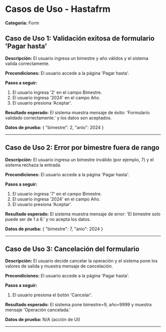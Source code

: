 # Casos de Uso - Hastafrm

**Categoría:** Form

## Caso de Uso 1: Validación exitosa de formulario 'Pagar hasta'

**Descripción:** El usuario ingresa un bimestre y año válidos y el sistema valida correctamente.

**Precondiciones:**
El usuario accede a la página 'Pagar hasta'.

**Pasos a seguir:**
1. El usuario ingresa '2' en el campo Bimestre.
2. El usuario ingresa '2024' en el campo Año.
3. El usuario presiona 'Aceptar'.

**Resultado esperado:**
El sistema muestra mensaje de éxito: 'Formulario validado correctamente.' y los datos son aceptados.

**Datos de prueba:**
{ "bimestre": 2, "anio": 2024 }

---

## Caso de Uso 2: Error por bimestre fuera de rango

**Descripción:** El usuario ingresa un bimestre inválido (por ejemplo, 7) y el sistema rechaza la entrada.

**Precondiciones:**
El usuario accede a la página 'Pagar hasta'.

**Pasos a seguir:**
1. El usuario ingresa '7' en el campo Bimestre.
2. El usuario ingresa '2024' en el campo Año.
3. El usuario presiona 'Aceptar'.

**Resultado esperado:**
El sistema muestra mensaje de error: 'El bimestre solo puede ser de 1 a 6.' y no acepta los datos.

**Datos de prueba:**
{ "bimestre": 7, "anio": 2024 }

---

## Caso de Uso 3: Cancelación del formulario

**Descripción:** El usuario decide cancelar la operación y el sistema pone los valores de salida y muestra mensaje de cancelación.

**Precondiciones:**
El usuario accede a la página 'Pagar hasta'.

**Pasos a seguir:**
1. El usuario presiona el botón 'Cancelar'.

**Resultado esperado:**
El sistema pone bimestre=9, año=9999 y muestra mensaje 'Operación cancelada.'

**Datos de prueba:**
N/A (acción de UI)

---

